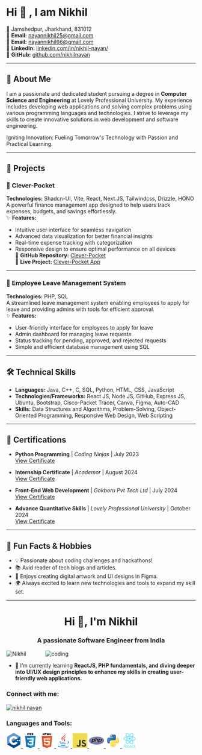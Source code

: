 # **Hi 👋 , I am Nikhil**

📍 Jamshedpur, Jharkhand, 831012  
📧 **Email:** [nayannikhil25@gmail.com](mailto:nayannikhil25@gmail.com)  
📧 **Email:** [nayannikhil66@gmail.com](mailto:nayannikhil66@gmail.com)  
🔗 **LinkedIn:** [linkedin.com/in/nikhil-nayan/](https://www.linkedin.com/in/nikhil-nayan/)  
🔗 **GitHub:** [github.com/nikhilnayan](https://github.com/nikhilnayan)  

---

## 📝 **About Me**

I am a passionate and dedicated student pursuing a degree in **Computer Science and Engineering** at Lovely Professional University. My experience includes developing web applications and solving complex problems using various programming languages and technologies. I strive to leverage my skills to create innovative solutions in web development and software engineering.

Igniting Innovation: Fueling Tomorrow's Technology with Passion and Practical Learning.

---

## 🚀 **Projects**

### 💼 **Clever-Pocket**  
**Technologies:** Shadcn-UI, Vite, React, Next.JS, Tailwindcss, Drizzle, HONO  
A powerful finance management app designed to help users track expenses, budgets, and savings effortlessly.  
✨ **Features:**  
- Intuitive user interface for seamless navigation  
- Advanced data visualization for better financial insights  
- Real-time expense tracking with categorization  
- Responsive design to ensure optimal performance on all devices  
🔗 **GitHub Repository:** [Clever-Pocket](https://github.com/nikhilnayan/Clever-Pocket)  
🔗 **Live Project:** [Clever-Pocket App](clever-pocket.vercel.app)

---


### 🏢 **Employee Leave Management System**  
**Technologies:** PHP, SQL  
A streamlined leave management system enabling employees to apply for leave and providing admins with tools for efficient approval.  
✨ **Features:**  
- User-friendly interface for employees to apply for leave  
- Admin dashboard for managing leave requests  
- Status tracking for pending, approved, and rejected requests  
- Simple and efficient database management using SQL   

---

## 🛠️ **Technical Skills**

- **Languages:** Java, C++, C, SQL, Python, HTML, CSS, JavaScript
- **Technologies/Frameworks:** React JS, Node JS, GitHub, Express JS, Ubuntu, Bootstrap, Cisco-Packet Tracer, Canva, Figma, Auto-CAD
- **Skills:** Data Structures and Algorithms, Problem-Solving, Object-Oriented Programming, Responsive Web Design, Web Scripting

---

## 📜 **Certifications**

- **Python Programming** | *Coding Ninjas* | July 2023  
  [View Certificate](#) <!-- Add the certificate link here -->

- **Internship Certificate** | *Academor* | August 2024  
  [View Certificate](#) <!-- Add the certificate link here -->

- **Front-End Web Development** | *Gokboru Pvt Tech Ltd* | July 2024  
  [View Certificate](#) <!-- Add the certificate link here -->

- **Advance Quantitative Skills** | *Lovely Professional University* | October 2024  
  [View Certificate](#) <!-- Add the certificate link here -->

---

## 🌱 **Fun Facts & Hobbies**

- 💡 Passionate about coding challenges and hackathons!
- 📚 Avid reader of tech blogs and articles.
- 🎨 Enjoys creating digital artwork and UI designs in Figma.
- 🌍 Always excited to learn new technologies and tools to expand my skill set.

---


<h1 align="center">Hi 👋, I'm Nikhil</h1>
<h3 align="center">A passionate Software Engineer from India</h3>

<img align ="right" alt="coding" width="400" src= "https://cdn.dribbble.com/users/1364029/screenshots/16093268/media/68e82a7fb4904614a9066d6b540c14b2.gif">


<p align="left"> <img src="https://komarev.com/ghpvc/?username=nitikakalra&label=Profile%20views&color=0e75b6&style=flat" alt="Nikhil" /> </p>

- 🌱 I’m currently learning **ReactJS, PHP fundamentals, and diving deeper into UI/UX design principles to enhance my skills in creating user-friendly web applications.**

<h3 align="left">Connect with me:</h3>
<p align="left">
<a href="https://linkedin.com/in/nikhil-nayan" target="blank"><img align="center" src="https://raw.githubusercontent.com/rahuldkjain/github-profile-readme-generator/master/src/images/icons/Social/linked-in-alt.svg" alt="nikhil nayan" height="30" width="40" /></a>
</p>

<h3 align="left">Languages and Tools:</h3>
<p align="left"> <a href="https://www.w3schools.com/cpp/" target="_blank" rel="noreferrer"> <img src="https://raw.githubusercontent.com/devicons/devicon/master/icons/cplusplus/cplusplus-original.svg" alt="cplusplus" width="40" height="40"/> </a> <a href="https://www.w3schools.com/css/" target="_blank" rel="noreferrer"> <img src="https://raw.githubusercontent.com/devicons/devicon/master/icons/css3/css3-original-wordmark.svg" alt="css3" width="40" height="40"/> </a> <a href="https://www.w3.org/html/" target="_blank" rel="noreferrer"> <img src="https://raw.githubusercontent.com/devicons/devicon/master/icons/html5/html5-original-wordmark.svg" alt="html5" width="40" height="40"/> </a> <a href="https://www.java.com" target="_blank" rel="noreferrer"> <img src="https://raw.githubusercontent.com/devicons/devicon/master/icons/java/java-original.svg" alt="java" width="40" height="40"/> </a> <a href="https://developer.mozilla.org/en-US/docs/Web/JavaScript" target="_blank" rel="noreferrer"> <img src="https://raw.githubusercontent.com/devicons/devicon/master/icons/javascript/javascript-original.svg" alt="javascript" width="40" height="40"/> </a> <a href="https://www.php.net" target="_blank" rel="noreferrer"> <img src="https://raw.githubusercontent.com/devicons/devicon/master/icons/php/php-original.svg" alt="php" width="40" height="40"/> </a> <a href="https://www.python.org" target="_blank" rel="noreferrer"> <img src="https://raw.githubusercontent.com/devicons/devicon/master/icons/python/python-original.svg" alt="python" width="40" height="40"/> </a> <a href="https://reactjs.org/" target="_blank" rel="noreferrer"> <img src="https://raw.githubusercontent.com/devicons/devicon/master/icons/react/react-original-wordmark.svg" alt="react" width="40" height="40"/> </a> </p>

